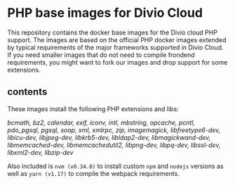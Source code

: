 # PHP base images for Divio Cloud

This repository contains the docker base images for the Divio cloud PHP support. The images are based on the official PHP docker images extended by typical requirements of the major frameworks supported in Divio Cloud. If you need smaller images that do not need to compile frondend requirements, you might want to fork our images and drop support for some extensions.

## contents

These images install the following PHP extensions and libs:

_bcmath, bz2, calendar, exif, iconv, intl, mbstring, opcache, pcntl, pdo_pgsql, pgsql, soap, xml, xmlrpc, zip, imagemagick, libfreetype6-dev, libicu-dev, libjpeg-dev, libkrb5-dev, libldap2-dev, libmagickwand-dev, libmemcached-dev, libmemcachedutil2, libpng-dev, libpq-dev, libssl-dev, libxml2-dev, libzip-dev_

Also included is `nvm (v0.34.0)` to install custom `npm` and `nodejs` versions as well as `yarn (v1.17)` to compile the webpack requirements.
